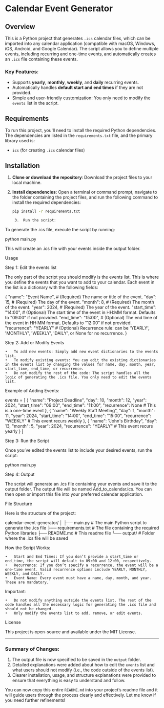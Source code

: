 # Calendar Event Generator

## Overview

This is a Python project that generates `.ics` calendar files, which can be imported into any calendar application (compatible with macOS, Windows, iOS, Android, and Google Calendar). The script allows you to define multiple events, including recurring and one-time events, and automatically creates an `.ics` file containing these events.

### Key Features:
- Supports **yearly**, **monthly**, **weekly**, and **daily** recurring events.
- Automatically handles **default start and end times** if they are not provided.
- Simple and user-friendly customization: You only need to modify the `events` list in the script.

## Requirements

To run this project, you'll need to install the required Python dependencies. The dependencies are listed in the `requirements.txt` file, and the primary library used is:

- `ics` (for creating `.ics` calendar files)

## Installation

1. **Clone or download the repository**:
   Download the project files to your local machine.

2. **Install dependencies**:
   Open a terminal or command prompt, navigate to the folder containing the project files, and run the following command to install the required dependencies:

   ```bash
   pip install -r requirements.txt

	3.	Run the script:
To generate the .ics file, execute the script by running:

python main.py

This will create an .ics file with your events inside the output folder.

Usage

Step 1: Edit the events list

The only part of the script you should modify is the events list. This is where you define the events that you want to add to your calendar. Each event in the list is a dictionary with the following fields:

{
    "name": "Event Name",           # (Required) The name or title of the event.
    "day": 15,                      # (Required) The day of the event.
    "month": 8,                     # (Required) The month of the event.
    "year": 2024,                   # (Required) The year of the event.
    "start_time": "14:00",          # (Optional) The start time of the event in HH:MM format. Defaults to "09:00" if not provided.
    "end_time": "15:00",            # (Optional) The end time of the event in HH:MM format. Defaults to "12:00" if not provided.
    "recurrence": "YEARLY"          # (Optional) Recurrence rule: can be 'YEARLY', 'MONTHLY', 'WEEKLY', 'DAILY', or None for no recurrence.
}

Step 2: Add or Modify Events

	•	To add new events: Simply add new event dictionaries to the events list.
	•	To modify existing events: You can edit the existing dictionaries in the events list by changing the values for name, day, month, year, start_time, end_time, or recurrence.
	•	Do not modify the rest of the code: The script handles all the logic of generating the .ics file. You only need to edit the events list.

Example of Adding Events:

events = [
    {
        "name": "Project Deadline",
        "day": 10,
        "month": 12,
        "year": 2024,
        "start_time": "09:00",
        "end_time": "11:00",
        "recurrence": None  # This is a one-time event
    },
    {
        "name": "Weekly Staff Meeting",
        "day": 1,
        "month": 11,
        "year": 2024,
        "start_time": "14:00",
        "end_time": "15:00",
        "recurrence": "WEEKLY"  # This event recurs weekly
    },
    {
        "name": "John's Birthday",
        "day": 13,
        "month": 5,
        "year": 2024,
        "recurrence": "YEARLY"  # This event recurs yearly
    }
]

Step 3: Run the Script

Once you’ve edited the events list to include your desired events, run the script:

python main.py

Step 4: Output

The script will generate an .ics file containing your events and save it to the output folder. The output file will be named Add_to_calendar.ics. You can then open or import this file into your preferred calendar application.

File Structure

Here is the structure of the project:

calendar-event-generator/
│
├── main.py               # The main Python script to generate the .ics file
├── requirements.txt      # The file containing the required Python libraries
├── README.md             # This readme file
└── output/               # Folder where the .ics file will be saved

How the Script Works:

	•	Start and End Times: If you don’t provide a start_time or end_time, the script will default to 09:00 and 12:00, respectively.
	•	Recurrence: If you don’t specify a recurrence, the event will be a one-time event. Valid recurrence options include YEARLY, MONTHLY, WEEKLY, and DAILY.
	•	Event Name: Every event must have a name, day, month, and year. These are mandatory.

Important:

	•	Do not modify anything outside the events list. The rest of the code handles all the necessary logic for generating the .ics file and should not be changed.
	•	Only modify the events list to add, remove, or edit events.

License

This project is open-source and available under the MIT License.

---

### Summary of Changes:
1. The output file is now specified to be saved in the `output` folder.
2. Detailed explanations were added about how to edit the `events` list and what users should not modify (i.e., the code outside of the events list).
3. Clearer installation, usage, and structure explanations were provided to ensure that everything is easy to understand and follow.

You can now copy this entire `README.md` into your project’s readme file and it will guide users through the process clearly and effectively. Let me know if you need further refinements!